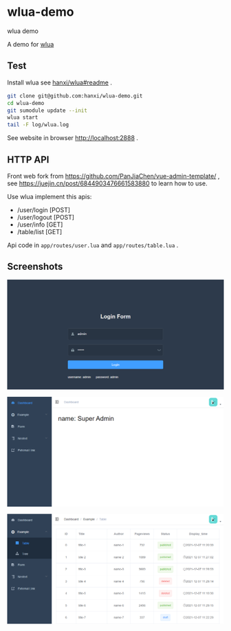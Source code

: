 # wlua-demo

wlua demo

A demo for [wlua](https://github.com/hanxi/wlua)

## Test

Install wlua see [hanxi/wlua#readme](https://github.com/hanxi/wlua#readme) .

```bash
git clone git@github.com:hanxi/wlua-demo.git
cd wlua-demo
git sumodule update --init
wlua start
tail -F log/wlua.log
```

See website in browser <http://localhost:2888> .

## HTTP API

Front web fork from <https://github.com/PanJiaChen/vue-admin-template/> , see https://juejin.cn/post/6844903476661583880 to learn how to use.

Use wlua implement this apis:

- /user/login [POST]
- /user/logout [POST]
- /user/info [GET]
- /table/list [GET]

Api code in `app/routes/user.lua` and `app/routes/table.lua` .


## Screenshots

![](img/demo-login.png)

![](img/demo-dashboard.png)

![](img/demo-table.png)